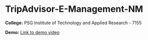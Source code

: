 # TripAdvisor-E-Management-NM

**College:** PSG Institute of Technology and Applied Research - 7155

**Demo:** [Link to demo video](https://drive.google.com/file/d/1oyV-nSrws8wEPiOvN7hQZYA8vdCqIcZR/view?usp=sharing)
